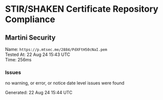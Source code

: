 # STIR/SHAKEN Certificate Repository Compliance

## Martini Security

Name: `https://p.mtsec.me/2884/PdXFtH50cNaI.pem`\
Tested At: 22 Aug 24 15:43 UTC\
Time: 256ms

### Issues

no warning, or error, or notice date level issues were found

Generated: 22 Aug 24 15:44 UTC